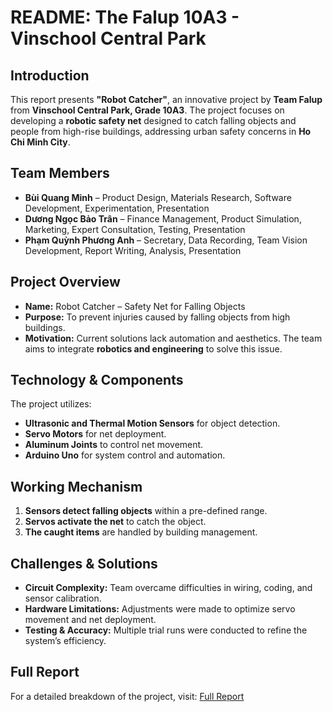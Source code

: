 # **README: The Falup 10A3 - Vinschool Central Park**

## **Introduction**
This report presents **"Robot Catcher"**, an innovative project by **Team Falup** from **Vinschool Central Park, Grade 10A3**. The project focuses on developing a **robotic safety net** designed to catch falling objects and people from high-rise buildings, addressing urban safety concerns in **Ho Chi Minh City**.

## **Team Members**
- **Bùi Quang Minh** – Product Design, Materials Research, Software Development, Experimentation, Presentation
- **Dương Ngọc Bảo Trân** – Finance Management, Product Simulation, Marketing, Expert Consultation, Testing, Presentation
- **Phạm Quỳnh Phương Anh** – Secretary, Data Recording, Team Vision Development, Report Writing, Analysis, Presentation

## **Project Overview**
- **Name:** Robot Catcher – Safety Net for Falling Objects
- **Purpose:** To prevent injuries caused by falling objects from high buildings.
- **Motivation:** Current solutions lack automation and aesthetics. The team aims to integrate **robotics and engineering** to solve this issue.

## **Technology & Components**
The project utilizes:
- **Ultrasonic and Thermal Motion Sensors** for object detection.
- **Servo Motors** for net deployment.
- **Aluminum Joints** to control net movement.
- **Arduino Uno** for system control and automation.

## **Working Mechanism**
1. **Sensors detect falling objects** within a pre-defined range.
2. **Servos activate the net** to catch the object.
3. **The caught items** are handled by building management.

## **Challenges & Solutions**
- **Circuit Complexity:** Team overcame difficulties in wiring, coding, and sensor calibration.
- **Hardware Limitations:** Adjustments were made to optimize servo movement and net deployment.
- **Testing & Accuracy:** Multiple trial runs were conducted to refine the system’s efficiency.

## **Full Report**
For a detailed breakdown of the project, visit: [Full Report](https://docs.google.com/document/d/10vzmHZAjiokvu4tLsIotm4VhrCWgv7b5/edit?usp=sharing&ouid=113514274314134718902&rtpof=true&sd=true)
